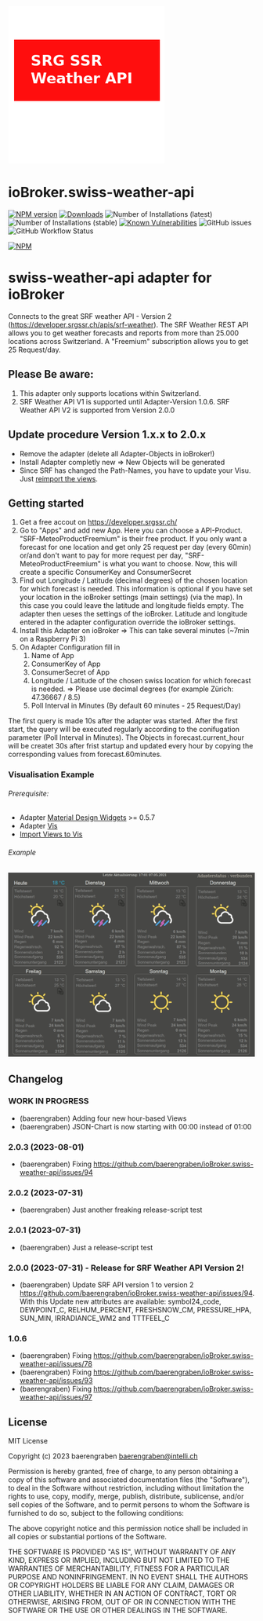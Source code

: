 ![Logo](admin/swiss-weather-api.png)
# ioBroker.swiss-weather-api

[![NPM version](http://img.shields.io/npm/v/iobroker.swiss-weather-api.svg)](https://www.npmjs.com/package/iobroker.swiss-weather-api)
[![Downloads](https://img.shields.io/npm/dm/iobroker.swiss-weather-api.svg)](https://www.npmjs.com/package/iobroker.swiss-weather-api)
![Number of Installations (latest)](http://iobroker.live/badges/swiss-weather-api-installed.svg)
![Number of Installations (stable)](http://iobroker.live/badges/swiss-weather-api-stable.svg)
[![Known Vulnerabilities](https://snyk.io/test/github/baerengraben/ioBroker.swiss-weather-api/badge.svg)](https://snyk.io/test/github/baerengraben/ioBroker.swiss-weather-api)
![GitHub issues](https://img.shields.io/github/issues/baerengraben/ioBroker.swiss-weather-api?logo=github&style=flat-square)
![GitHub Workflow Status](https://img.shields.io/github/actions/workflow/status/baerengraben/ioBroker.swiss-weather-api/test-and-release.yml?branch=master&logo=github&style=flat-square)


[![NPM](https://nodei.co/npm/iobroker.swiss-weather-api.png?downloads=true)](https://nodei.co/npm/iobroker.swiss-weather-api/)


# swiss-weather-api adapter for ioBroker
Connects to the great SRF weather API - Version 2 (https://developer.srgssr.ch/apis/srf-weather).
The SRF Weather REST API allows you to get weather forecasts and reports from more than 25.000 locations across Switzerland. A "Freemium" subscription allows you to get 25 Request/day.

## **Please Be aware:**
1. This adapter only supports locations within Switzerland.
1. SRF Weather API V1 is supported until Adapter-Version 1.0.6. SRF Weather API V2 is supported from Version 2.0.0

## **Update procedure Version 1.x.x to 2.0.x**
- Remove the adapter (delete all Adapter-Objects in ioBroker!)
- Install Adapter completly new => New Objects will be generated
- Since SRF has changed the Path-Names, you have to update your Visu. Just [reimport the views](https://github.com/baerengraben/ioBroker.swiss-weather-api/tree/master/views).  

## Getting started
1. Get a free accout on https://developer.srgssr.ch/
1. Go to "Apps" and add new App. Here you can choose a API-Product. "SRF-MeteoProductFreemium" is their free product. If you only want a forecast for one location and get only 25 request per day (every 60min) or/and don't want to pay for more request per day, "SRF-MeteoProductFreemium" is what you want to choose. Now, this will create a specific ConsumerKey and ConsumerSecret
1. Find out Longitude / Latitude (decimal degrees) of the chosen location for which forecast is needed. This information is optional if you have set your location in the ioBroker settings (main settings) (via the map). In this case you could leave the latitude and longitude fields empty. The adapter then ueses the settings of the ioBroker. Latitude and longitude entered in the adapter configuration override the ioBroker settings.
1. Install this Adapter on ioBroker => This can take several minutes (~7min on a Raspberry Pi 3)
1. On Adapter Configuration fill in
   1. Name of App
   1. ConsumerKey of App
   1. ConsumerSecret of App
   1. Longitude / Latitude of the chosen swiss location for which forecast is needed. => Please use decimal degrees (for example Zürich: 47.36667 / 8.5)
   1. Poll Interval in Minutes (By default 60 minutes - 25 Request/Day)

The first query is made 10s after the adapter was started. After the first start, the query will be executed regularly according to the conifugation parameter (Poll Interval in Minutes).
The Objects in forecast.current_hour will be createt 30s after frist startup and updated every hour by copying the corresponding values from forecast.60minutes.

### Visualisation Example

###### Prerequisite:
* Adapter [Material Design Widgets](https://github.com/Scrounger/ioBroker.vis-materialdesign) >= 0.5.7
* Adapter [Vis](https://github.com/iobroker/iobroker.vis/blob/master/README.md)
* [Import Views to Vis](https://github.com/baerengraben/ioBroker.swiss-weather-api/tree/master/views)

###### Example
![Tablet](doc/Wettervorhersage_visu_anim.gif)

## Changelog

<!--
  Placeholder for the next version (at the beginning of the line):
  ### **WORK IN PROGRESS**
-->

### **WORK IN PROGRESS**
* (baerengraben) Adding four new hour-based Views 
* (baerengraben) JSON-Chart is now starting with 00:00 instead of 01:00 

### 2.0.3 (2023-08-01)
* (baerengraben) Fixing https://github.com/baerengraben/ioBroker.swiss-weather-api/issues/94

### 2.0.2 (2023-07-31)
* (baerengraben) Just another freaking release-script test

### 2.0.1 (2023-07-31)
* (baerengraben) Just a release-script test

### 2.0.0 (2023-07-31) - Release for SRF Weather API Version 2!
* (baerengraben) Update SRF API version 1 to version 2 https://github.com/baerengraben/ioBroker.swiss-weather-api/issues/94. With this Update new attributes are available: symbol24_code, DEWPOINT_C, RELHUM_PERCENT, FRESHSNOW_CM, PRESSURE_HPA, SUN_MIN, IRRADIANCE_WM2 and TTTFEEL_C

### 1.0.6
* (baerengraben) Fixing https://github.com/baerengraben/ioBroker.swiss-weather-api/issues/78
* (baerengraben) Fixing https://github.com/baerengraben/ioBroker.swiss-weather-api/issues/93
* (baerengraben) Fixing https://github.com/baerengraben/ioBroker.swiss-weather-api/issues/97

## License
MIT License

Copyright (c) 2023 baerengraben <baerengraben@intelli.ch>

Permission is hereby granted, free of charge, to any person obtaining a copy
of this software and associated documentation files (the "Software"), to deal
in the Software without restriction, including without limitation the rights
to use, copy, modify, merge, publish, distribute, sublicense, and/or sell
copies of the Software, and to permit persons to whom the Software is
furnished to do so, subject to the following conditions:

The above copyright notice and this permission notice shall be included in all
copies or substantial portions of the Software.

THE SOFTWARE IS PROVIDED "AS IS", WITHOUT WARRANTY OF ANY KIND, EXPRESS OR
IMPLIED, INCLUDING BUT NOT LIMITED TO THE WARRANTIES OF MERCHANTABILITY,
FITNESS FOR A PARTICULAR PURPOSE AND NONINFRINGEMENT. IN NO EVENT SHALL THE
AUTHORS OR COPYRIGHT HOLDERS BE LIABLE FOR ANY CLAIM, DAMAGES OR OTHER
LIABILITY, WHETHER IN AN ACTION OF CONTRACT, TORT OR OTHERWISE, ARISING FROM,
OUT OF OR IN CONNECTION WITH THE SOFTWARE OR THE USE OR OTHER DEALINGS IN THE
SOFTWARE.